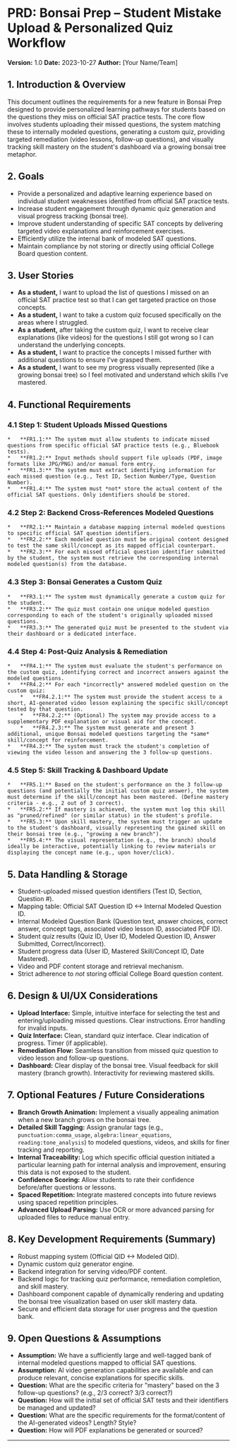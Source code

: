 # PRD: Bonsai Prep – Student Mistake Upload & Personalized Quiz Workflow

**Version:** 1.0
**Date:** 2023-10-27
**Author:** [Your Name/Team]

## 1. Introduction & Overview

This document outlines the requirements for a new feature in Bonsai Prep designed to provide personalized learning pathways for students based on the questions they miss on official SAT practice tests. The core flow involves students uploading their missed questions, the system matching these to internally modeled questions, generating a custom quiz, providing targeted remediation (video lessons, follow-up questions), and visually tracking skill mastery on the student's dashboard via a growing bonsai tree metaphor.

## 2. Goals

*   Provide a personalized and adaptive learning experience based on individual student weaknesses identified from official SAT practice tests.
*   Increase student engagement through dynamic quiz generation and visual progress tracking (bonsai tree).
*   Improve student understanding of specific SAT concepts by delivering targeted video explanations and reinforcement exercises.
*   Efficiently utilize the internal bank of modeled SAT questions.
*   Maintain compliance by not storing or directly using official College Board question content.

## 3. User Stories

*   **As a student,** I want to upload the list of questions I missed on an official SAT practice test so that I can get targeted practice on those concepts.
*   **As a student,** I want to take a custom quiz focused specifically on the areas where I struggled.
*   **As a student,** after taking the custom quiz, I want to receive clear explanations (like videos) for the questions I still got wrong so I can understand the underlying concepts.
*   **As a student,** I want to practice the concepts I missed further with additional questions to ensure I've grasped them.
*   **As a student,** I want to see my progress visually represented (like a growing bonsai tree) so I feel motivated and understand which skills I've mastered.

## 4. Functional Requirements

### 4.1 Step 1: Student Uploads Missed Questions
    *   **FR1.1:** The system must allow students to indicate missed questions from specific official SAT practice tests (e.g., Bluebook tests).
    *   **FR1.2:** Input methods should support file uploads (PDF, image formats like JPG/PNG) and/or manual form entry.
    *   **FR1.3:** The system must extract identifying information for each missed question (e.g., Test ID, Section Number/Type, Question Number).
    *   **FR1.4:** The system must *not* store the actual content of the official SAT questions. Only identifiers should be stored.

### 4.2 Step 2: Backend Cross-References Modeled Questions
    *   **FR2.1:** Maintain a database mapping internal modeled questions to specific official SAT question identifiers.
    *   **FR2.2:** Each modeled question must be original content designed to test the same skill/concept as its mapped official counterpart.
    *   **FR2.3:** For each missed official question identifier submitted by the student, the system must retrieve the corresponding internal modeled question(s) from the database.

### 4.3 Step 3: Bonsai Generates a Custom Quiz
    *   **FR3.1:** The system must dynamically generate a custom quiz for the student.
    *   **FR3.2:** The quiz must contain one unique modeled question corresponding to each of the student's originally uploaded missed questions.
    *   **FR3.3:** The generated quiz must be presented to the student via their dashboard or a dedicated interface.

### 4.4 Step 4: Post-Quiz Analysis & Remediation
    *   **FR4.1:** The system must evaluate the student's performance on the custom quiz, identifying correct and incorrect answers against the modeled questions.
    *   **FR4.2:** For each *incorrectly* answered modeled question on the custom quiz:
        *   **FR4.2.1:** The system must provide the student access to a short, AI-generated video lesson explaining the specific skill/concept tested by that question.
        *   **FR4.2.2:** (Optional) The system may provide access to a supplementary PDF explanation or visual aid for the concept.
        *   **FR4.2.3:** The system must generate and present 3 additional, unique Bonsai modeled questions targeting the *same* skill/concept for reinforcement.
    *   **FR4.3:** The system must track the student's completion of viewing the video lesson and answering the 3 follow-up questions.

### 4.5 Step 5: Skill Tracking & Dashboard Update
    *   **FR5.1:** Based on the student's performance on the 3 follow-up questions (and potentially the initial custom quiz answer), the system must determine if the skill/concept has been mastered. (Define mastery criteria - e.g., 2 out of 3 correct).
    *   **FR5.2:** If mastery is achieved, the system must log this skill as "pruned/refined" (or similar status) in the student's profile.
    *   **FR5.3:** Upon skill mastery, the system must trigger an update to the student's dashboard, visually representing the gained skill on their bonsai tree (e.g., "growing a new branch").
    *   **FR5.4:** The visual representation (e.g., the branch) should ideally be interactive, potentially linking to review materials or displaying the concept name (e.g., upon hover/click).

## 5. Data Handling & Storage

*   Student-uploaded missed question identifiers (Test ID, Section, Question #).
*   Mapping table: Official SAT Question ID <-> Internal Modeled Question ID.
*   Internal Modeled Question Bank (Question text, answer choices, correct answer, concept tags, associated video lesson ID, associated PDF ID).
*   Student quiz results (Quiz ID, User ID, Modeled Question ID, Answer Submitted, Correct/Incorrect).
*   Student progress data (User ID, Mastered Skill/Concept ID, Date Mastered).
*   Video and PDF content storage and retrieval mechanism.
*   Strict adherence to *not* storing official College Board question content.

## 6. Design & UI/UX Considerations

*   **Upload Interface:** Simple, intuitive interface for selecting the test and entering/uploading missed questions. Clear instructions. Error handling for invalid inputs.
*   **Quiz Interface:** Clean, standard quiz interface. Clear indication of progress. Timer (if applicable).
*   **Remediation Flow:** Seamless transition from missed quiz question to video lesson and follow-up questions.
*   **Dashboard:** Clear display of the bonsai tree. Visual feedback for skill mastery (branch growth). Interactivity for reviewing mastered skills.

## 7. Optional Features / Future Considerations

*   **Branch Growth Animation:** Implement a visually appealing animation when a new branch grows on the bonsai tree.
*   **Detailed Skill Tagging:** Assign granular tags (e.g., `punctuation:comma_usage`, `algebra:linear_equations`, `reading:tone_analysis`) to modeled questions, videos, and skills for finer tracking and reporting.
*   **Internal Traceability:** Log which specific official question initiated a particular learning path for internal analysis and improvement, ensuring this data is not exposed to the student.
*   **Confidence Scoring:** Allow students to rate their confidence before/after questions or lessons.
*   **Spaced Repetition:** Integrate mastered concepts into future reviews using spaced repetition principles.
*   **Advanced Upload Parsing:** Use OCR or more advanced parsing for uploaded files to reduce manual entry.

## 8. Key Development Requirements (Summary)

*   Robust mapping system (Official QID <-> Modeled QID).
*   Dynamic custom quiz generator engine.
*   Backend integration for serving video/PDF content.
*   Backend logic for tracking quiz performance, remediation completion, and skill mastery.
*   Dashboard component capable of dynamically rendering and updating the bonsai tree visualization based on user skill mastery data.
*   Secure and efficient data storage for user progress and the question bank.

## 9. Open Questions & Assumptions

*   **Assumption:** We have a sufficiently large and well-tagged bank of internal modeled questions mapped to official SAT questions.
*   **Assumption:** AI video generation capabilities are available and can produce relevant, concise explanations for specific skills.
*   **Question:** What are the specific criteria for "mastery" based on the 3 follow-up questions? (e.g., 2/3 correct? 3/3 correct?)
*   **Question:** How will the initial set of official SAT tests and their identifiers be managed and updated?
*   **Question:** What are the specific requirements for the format/content of the AI-generated videos? Length? Style?
*   **Question:** How will PDF explanations be generated or sourced?

--- 